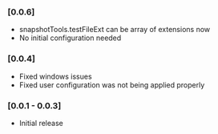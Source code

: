 ### [0.0.6]
- snapshotTools.testFileExt can be array of extensions now
- No initial configuration needed

### [0.0.4]
- Fixed windows issues
- Fixed user configuration was not being applied properly

### [0.0.1 - 0.0.3]
- Initial release